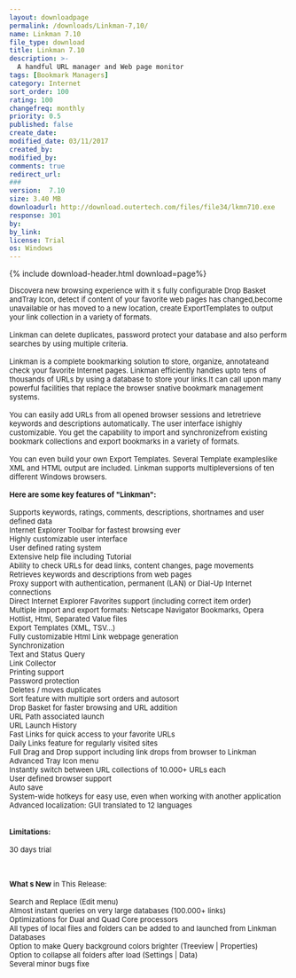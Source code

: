 ```yaml
---
layout: downloadpage
permalink: /downloads/Linkman-7,10/
name: Linkman 7.10
file_type: download
title: Linkman 7.10
description: >-
  A handful URL manager and Web page monitor
tags: [Bookmark Managers]
category: Internet
sort_order: 100
rating: 100
changefreq: monthly
priority: 0.5
published: false
create_date:
modified_date: 03/11/2017
created_by:
modified_by:
comments: true
redirect_url:
###
version:  7.10
size: 3.40 MB
downloadurl: http://download.outertech.com/files/file34/lkmn710.exe
response: 301
by:
by_link:
license: Trial
os: Windows
---
```


{% include download-header.html download=page%}

<p style="fix-download-text !important">
<p><font size="2"><p>Discovera new browsing experience with it s fully configurable Drop Basket andTray Icon, detect if content of your favorite web pages has changed,become unavailable or has moved to a new location, create ExportTemplates to output your link collection in a variety of formats. <br />
<br />
Linkman can delete duplicates, password protect your database and also perform searches by using multiple criteria.<br />
<br />
Linkman is a complete bookmarking solution to store, organize, annotateand check your favorite Internet pages. Linkman efficiently handles upto tens of thousands of URLs by using a database to store your links.It can call upon many powerful facilities that replace the browser snative bookmark management systems. <br />
<br />
You can easily add URLs from all opened browser sessions and letretrieve keywords and descriptions automatically. The user interface ishighly customizable. You get the capability to import and synchronizefrom existing bookmark collections and export bookmarks in a variety of formats. <br />
<br />
You can even build your own Export Templates. Several Template exampleslike XML and HTML output are included. Linkman supports multipleversions of ten different Windows browsers. <br />
<br />
<span><strong>Here are some key features of "Linkman":</strong></span><br />
<br />
Supports keywords, ratings, comments, descriptions, shortnames and user defined data <br />
Internet Explorer Toolbar for fastest browsing ever <br />
Highly customizable user interface <br />
User defined rating system <br />
Extensive help file including Tutorial <br />
Ability to check URLs for dead links, content changes, page movements <br />
Retrieves keywords and descriptions from web pages <br />
Proxy support with authentication, permanent (LAN) or Dial-Up Internet connections <br />
Direct Internet Explorer Favorites support (including correct item order) <br />
Multiple import and export formats: Netscape Navigator Bookmarks, Opera Hotlist, Html, Separated Value files <br />
Export Templates (XML, TSV...) <br />
Fully customizable Html Link webpage generation <br />
Synchronization <br />
Text and Status Query <br />
Link Collector <br />
Printing support <br />
Password protection <br />
Deletes / moves duplicates <br />
Sort feature with multiple sort orders and autosort <br />
Drop Basket for faster browsing and URL addition <br />
URL Path associated launch <br />
URL Launch History <br />
Fast Links for quick access to your favorite URLs <br />
Daily Links feature for regularly visited sites <br />
Full Drag and Drop support including link drops from browser to Linkman <br />
Advanced Tray Icon menu <br />
Instantly switch between URL collections of 10.000+ URLs each <br />
User defined browser support <br />
Auto save <br />
System-wide hotkeys for easy use, even when working with another application <br />
Advanced localization: GUI translated to 12 languages <br />
<br />
<br />
<span><strong>Limitations:</strong></span><br />
<br />
30 days trial<br />
</p>
<div class="celltext_big"><br />
<br />
<strong>What s New</strong> in This Release:<br />
<br />
Search and Replace (Edit menu) <br />
Almost instant queries on very large databases (100.000+ links) <br />
Optimizations for Dual and Quad Core processors <br />
All types of local files and folders can be added to and launched from Linkman Databases <br />
Option to make Query background colors brighter (Treeview | Properties) <br />
Option to collapse all folders after load (Settings | Data) <br />
Several minor bugs fixe</div></p></p>
